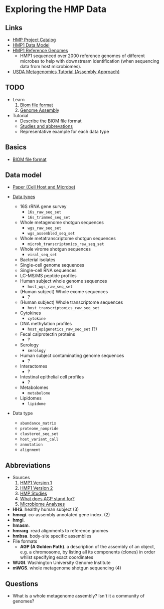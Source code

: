 # Exploring the HMP Data

## Links
- [HMP Project Catalog](https://www.hmpdacc.org/hmp/catalog/)
- [HMP1 Data Model](https://www.hmpdacc.org/overview/data-model.php)
- [HMP1 Reference Genomes](https://www.hmpdacc.org/hmp/reference_genomes/reference_genomes.php)
  - HMP1 sequenced over 2000 reference genomes of different microbes to help with downstream identification (when sequencing data from host microbiomes).
- [USDA Metagenomics Tutorial (Assembly Approach)](https://usda-ars-gbru.github.io/Microbiome-workshop/tutorials/metagenomics/)

## TODO
- Learn
  1. [Biom file format](http://biom-format.org/documentation/biom_format.html)
  2. [Genome Assembly](https://www.youtube.com/watch?v=ZYW2AeDE6wU)
- Tutorial
  - Describe the BIOM file format
  - [Studies and abbrevations](https://portal.hmpdacc.org/projects/t)
  - Representative example for each data type

## Basics
- [BIOM file format](http://biom-format.org/documentation/biom_format.html)

## Data model
- [Paper (Cell Host and Microbe)](https://www.cell.com/cell-host-microbe/fulltext/S1931-3128(14)00306-0)
- [Data types](https://www.cell.com/action/showFullTableHTML?isHtml=true&tableId=tbl2&pii=S1931-3128%2814%2900306-0)
  - 16S rRNA gene survey
    - `16s_raw_seq_set`
    - `16s_trimmed_seq_set`
  - Whole metagenome shotgun sequences
    - `wgs_raw_seq_set`
    - `wgs_assembled_seq_set`
  - Whole metatranscriptome shotgun sequences
    - `microb_transcriptomics_raw_seq_set`
  - Whole virome shotgun sequences
    - `viral_seq_set`
  - Bacterial isolates
  - Single-cell genome sequences
  - Single-cell RNA sequences
  - LC-MS/MS peptide profiles
  - Human subject whole genome sequences
    - `host_wgs_raw_seq_set`
  - (Human subject) Whole exome sequences
    - ?
  - (Human subject) Whole transcriptome sequences
    - `host_transcriptomics_raw_seq_set`
  - Cytokines
    - `cytokine`
  - DNA methylation profiles
    - `host_epigenetics_raw_seq_set` (?)
  - Fecal calprotectin proteins
    - ?
  - Serology
    - `serology`
  - Human subject contaminating genome sequences
    - ?
  - Interactomes
    - ?
  - Intestinal epithelial cell profiles
    - ?
  - Metabolomes
    - `metabolome`
  - Lipidomes
    - `lipidome`

- Data type
  - `abundance_matrix`
  - `proteome_nonpride`
  - `clustered_seq_set`
  - `host_variant_call`
  - `annotation`
  - `alignment`

## Abbreviations
- Sources
  1. [HMP1 Version 1](https://www.hmpdacc.org/hmp/resources/data_browser.php)
  2. [HMP1 Version 2](https://www.hmpdacc.org/hmp/resources/data_browser.php)
  3. [HMP Studies](https://portal.hmpdacc.org/projects/t)
  4. [What does AGP stand for?](https://www.biostars.org/p/43377/)
  4. [Microbiome Analyses](https://www.hmpdacc.org/hmp/micro_analysis/microbiome_analyses.php)
- **HHS**. healthy human subject (3)
- **hmcgi**. co-assembly annotated gene index. (2)
- **hmgi**.
- **hmasm**.
- **hmrarg**. read alignments to reference gnomes
- **hmbsa**. body-site specific assemblies
- File formats
  - **AGP (A Golden Path)**. a description of the assembly of an object, e.g. a chromosome, by listing all its components (clones) in order whilst specifying exact coordinates
- **WUGI**. Washington University Genome Institute
- **mWGS**. whole metagenome shotgun sequencing (4)

## Questions
- What is a whole metagenome assembly? Isn't it a community of genomes?